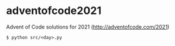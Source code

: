 # adventofcode2021
Advent of Code solutions for 2021 (http://adventofcode.com/2021)

```shell
$ python src/<day>.py

```
